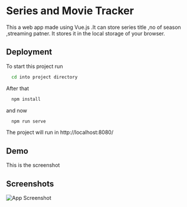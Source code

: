 
# Series and Movie Tracker

This a web app made using Vue.js .It  can store series title ,no of season ,streaming patner.
It stores it in the local storage of your browser.



## Deployment

To start this project run

```bash
  cd into project directory
```
After that
```bash
  npm install
```
and now
```bash
  npm run serve
```
The project will run in http://localhost:8080/



  
## Demo

This is the screenshot

  
## Screenshots

![App Screenshot]("./movieapp.jpg")

  
